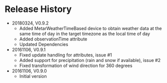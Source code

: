 # Release History

* 20180324, V0.9.2
    * Added MetarWeatherTimeBased device to obtain weather data at the same time of day 
      in the target timezone as the local time of day
    * Added observationTime attribute
    * Updated Dependencies
* 20161106, V0.9.1
    * Fixed update handling for attributes, issue #1 
    * Added support for precipitation (rain and snow if available), issue #2
    * Fixed transformation of wind direction for 360 degrees
* 20161106, V0.9.0
    * Initial version